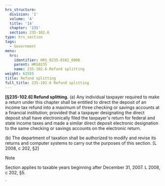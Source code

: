 ```yaml
---
hrs_structure:
  division: '1'
  volume: '4'
  title: '14'
  chapter: '235'
  section: 235-102.6
type: hrs_section
tags:
  - Government
menu:
  hrs:
    identifier: HRS_0235-0102_0006
    parent: HRS0235
    name: 235-102.6 Refund splitting
weight: 62555
title: Refund splitting
full_title: 235-102.6 Refund splitting
---
```

**[§235-102.6] Refund splitting.** (a) Any individual taxpayer required to make a return under this chapter shall be entitled to direct the deposit of an income tax refund into a maximum of three checking or savings accounts at a financial institution; provided that a taxpayer designating the direct deposit shall have electronically filed the taxpayer's return for federal and state income taxes and made a similar direct deposit electronic designation to the same checking or savings accounts on the electronic return.

(b) The department of taxation shall be authorized to modify and revise its returns and computer systems to carry out the purposes of this section. [L 2008, c 202, §2]

Note

Section applies to taxable years beginning after December 31, 2007\. L 2008, c 202, §5.

`